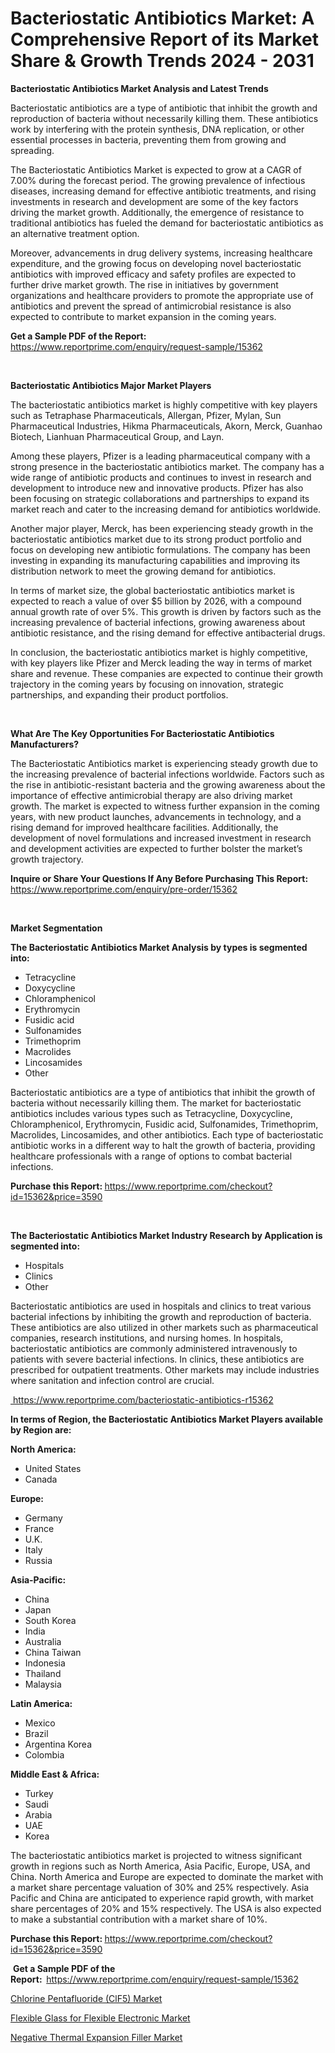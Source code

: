 <p><h1>Bacteriostatic Antibiotics Market: A Comprehensive Report of its Market Share & Growth Trends 2024 - 2031</h1></p><p><strong>Bacteriostatic Antibiotics Market Analysis and Latest Trends</strong></p>
<p><p>Bacteriostatic antibiotics are a type of antibiotic that inhibit the growth and reproduction of bacteria without necessarily killing them. These antibiotics work by interfering with the protein synthesis, DNA replication, or other essential processes in bacteria, preventing them from growing and spreading.</p><p>The Bacteriostatic Antibiotics Market is expected to grow at a CAGR of 7.00% during the forecast period. The growing prevalence of infectious diseases, increasing demand for effective antibiotic treatments, and rising investments in research and development are some of the key factors driving the market growth. Additionally, the emergence of resistance to traditional antibiotics has fueled the demand for bacteriostatic antibiotics as an alternative treatment option.</p><p>Moreover, advancements in drug delivery systems, increasing healthcare expenditure, and the growing focus on developing novel bacteriostatic antibiotics with improved efficacy and safety profiles are expected to further drive market growth. The rise in initiatives by government organizations and healthcare providers to promote the appropriate use of antibiotics and prevent the spread of antimicrobial resistance is also expected to contribute to market expansion in the coming years.</p></p>
<p><strong>Get a Sample PDF of the Report:&nbsp;</strong> <a href="https://www.reportprime.com/enquiry/request-sample/15362">https://www.reportprime.com/enquiry/request-sample/15362</a></p>
<p>&nbsp;</p>
<p><strong>Bacteriostatic Antibiotics Major Market Players</strong></p>
<p><p>The bacteriostatic antibiotics market is highly competitive with key players such as Tetraphase Pharmaceuticals, Allergan, Pfizer, Mylan, Sun Pharmaceutical Industries, Hikma Pharmaceuticals, Akorn, Merck, Guanhao Biotech, Lianhuan Pharmaceutical Group, and Layn. </p><p>Among these players, Pfizer is a leading pharmaceutical company with a strong presence in the bacteriostatic antibiotics market. The company has a wide range of antibiotic products and continues to invest in research and development to introduce new and innovative products. Pfizer has also been focusing on strategic collaborations and partnerships to expand its market reach and cater to the increasing demand for antibiotics worldwide.</p><p>Another major player, Merck, has been experiencing steady growth in the bacteriostatic antibiotics market due to its strong product portfolio and focus on developing new antibiotic formulations. The company has been investing in expanding its manufacturing capabilities and improving its distribution network to meet the growing demand for antibiotics.</p><p>In terms of market size, the global bacteriostatic antibiotics market is expected to reach a value of over $5 billion by 2026, with a compound annual growth rate of over 5%. This growth is driven by factors such as the increasing prevalence of bacterial infections, growing awareness about antibiotic resistance, and the rising demand for effective antibacterial drugs.</p><p>In conclusion, the bacteriostatic antibiotics market is highly competitive, with key players like Pfizer and Merck leading the way in terms of market share and revenue. These companies are expected to continue their growth trajectory in the coming years by focusing on innovation, strategic partnerships, and expanding their product portfolios.</p></p>
<p>&nbsp;</p>
<p><strong>What Are The Key Opportunities For Bacteriostatic Antibiotics Manufacturers?</strong></p>
<p><p>The Bacteriostatic Antibiotics market is experiencing steady growth due to the increasing prevalence of bacterial infections worldwide. Factors such as the rise in antibiotic-resistant bacteria and the growing awareness about the importance of effective antimicrobial therapy are also driving market growth. The market is expected to witness further expansion in the coming years, with new product launches, advancements in technology, and a rising demand for improved healthcare facilities. Additionally, the development of novel formulations and increased investment in research and development activities are expected to further bolster the market’s growth trajectory.</p></p>
<p><strong>Inquire or Share Your Questions If Any Before Purchasing This Report:</strong> <a href="https://www.reportprime.com/enquiry/pre-order/15362">https://www.reportprime.com/enquiry/pre-order/15362</a></p>
<p>&nbsp;</p>
<p><strong>Market Segmentation</strong></p>
<p><strong>The Bacteriostatic Antibiotics Market Analysis by types is segmented into:</strong></p>
<p><ul><li>Tetracycline</li><li>Doxycycline</li><li>Chloramphenicol</li><li>Erythromycin</li><li>Fusidic acid</li><li>Sulfonamides</li><li>Trimethoprim</li><li>Macrolides</li><li>Lincosamides</li><li>Other</li></ul></p>
<p><p>Bacteriostatic antibiotics are a type of antibiotics that inhibit the growth of bacteria without necessarily killing them. The market for bacteriostatic antibiotics includes various types such as Tetracycline, Doxycycline, Chloramphenicol, Erythromycin, Fusidic acid, Sulfonamides, Trimethoprim, Macrolides, Lincosamides, and other antibiotics. Each type of bacteriostatic antibiotic works in a different way to halt the growth of bacteria, providing healthcare professionals with a range of options to combat bacterial infections.</p></p>
<p><strong>Purchase this Report:&nbsp;</strong><a href="https://www.reportprime.com/checkout?id=15362&price=3590">https://www.reportprime.com/checkout?id=15362&price=3590</a></p>
<p>&nbsp;</p>
<p><strong>The Bacteriostatic Antibiotics Market Industry Research by Application is segmented into:</strong></p>
<p><ul><li>Hospitals</li><li>Clinics</li><li>Other</li></ul></p>
<p><p>Bacteriostatic antibiotics are used in hospitals and clinics to treat various bacterial infections by inhibiting the growth and reproduction of bacteria. These antibiotics are also utilized in other markets such as pharmaceutical companies, research institutions, and nursing homes. In hospitals, bacteriostatic antibiotics are commonly administered intravenously to patients with severe bacterial infections. In clinics, these antibiotics are prescribed for outpatient treatments. Other markets may include industries where sanitation and infection control are crucial.</p></p>
<p><a href="https://www.reportprime.com/bacteriostatic-antibiotics-r15362">&nbsp;https://www.reportprime.com/bacteriostatic-antibiotics-r15362</a></p>
<p><strong>In terms of Region, the Bacteriostatic Antibiotics Market Players available by Region are:</strong></p>
<p>
    <p> <strong> North America: </strong>
        <ul>
            <li>United States</li>
            <li>Canada</li>
        </ul>
        </p> 
    <p> <strong> Europe: </strong>
        <ul>
            <li>Germany</li>
            <li>France</li>
            <li>U.K.</li>
            <li>Italy</li>
            <li>Russia</li>
        </ul>
        </p> 
    <p> <strong> Asia-Pacific: </strong>
        <ul>
            <li>China</li>
            <li>Japan</li>
            <li>South Korea</li>
            <li>India</li>
            <li>Australia</li>
            <li>China Taiwan</li>
            <li>Indonesia</li>
            <li>Thailand</li>
            <li>Malaysia</li>
        </ul>
        </p> 
    <p> <strong> Latin America: </strong>
        <ul>
            <li>Mexico</li>
            <li>Brazil</li>
            <li>Argentina Korea</li>
            <li>Colombia</li>
        </ul>
        </p> 
    <p> <strong> Middle East & Africa: </strong>
        <ul>
            <li>Turkey</li>
            <li>Saudi</li>
            <li>Arabia</li>
            <li>UAE</li>
            <li>Korea</li>
        </ul>
    </p>
    </p>
<p><p>The bacteriostatic antibiotics market is projected to witness significant growth in regions such as North America, Asia Pacific, Europe, USA, and China. North America and Europe are expected to dominate the market with a market share percentage valuation of 30% and 25% respectively. Asia Pacific and China are anticipated to experience rapid growth, with market share percentages of 20% and 15% respectively. The USA is also expected to make a substantial contribution with a market share of 10%.</p></p>
<p><strong>Purchase this Report: </strong><a href="https://www.reportprime.com/checkout?id=15362&price=3590">https://www.reportprime.com/checkout?id=15362&price=3590</a></p>
<p>&nbsp;<strong>Get a Sample PDF of the Report:&nbsp;&nbsp;</strong><a href="https://www.reportprime.com/enquiry/request-sample/15362">https://www.reportprime.com/enquiry/request-sample/15362</a></p>
<p><strong></strong></p>
<p><p><a href="https://www.linkedin.com/pulse/chlorine-pentafluoride-clf5-market-size-growth-outlook-from-zcbte?trackingId=%2B7rfEESCgzzan0tIvpF2CQ%3D%3D">Chlorine Pentafluoride (ClF5) Market</a></p><p><a href="https://www.linkedin.com/pulse/flexible-glass-electronic-market-growth-trends-covid-19-67lze?trackingId=KQygvrnp7TpXFywSTyCE%2FQ%3D%3D">Flexible Glass for Flexible Electronic Market</a></p><p><a href="https://www.linkedin.com/pulse/negative-thermal-expansion-filler-market-research-report-ndkxe?trackingId=vB5wzRxjlDH6Sni7GeN3lg%3D%3D">Negative Thermal Expansion Filler Market</a></p></p>